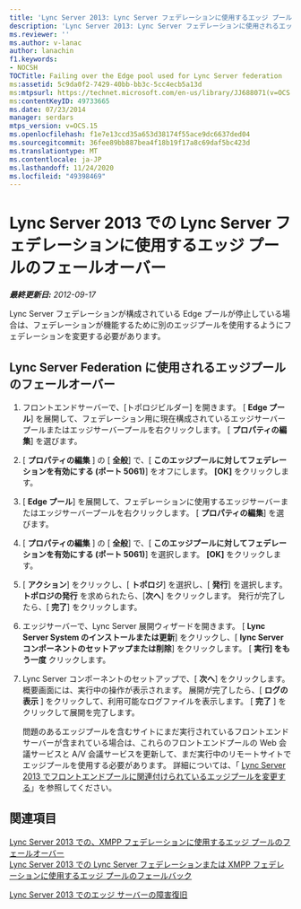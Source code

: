 ```yaml
---
title: 'Lync Server 2013: Lync Server フェデレーションに使用するエッジ プールのフェールオーバー'
description: 'Lync Server 2013: Lync Server フェデレーションに使用されるエッジプールをフェールオーバーします。'
ms.reviewer: ''
ms.author: v-lanac
author: lanachin
f1.keywords:
- NOCSH
TOCTitle: Failing over the Edge pool used for Lync Server federation
ms:assetid: 5c9da0f2-7429-40bb-bb3c-5cc4ecb5a13d
ms:mtpsurl: https://technet.microsoft.com/en-us/library/JJ688071(v=OCS.15)
ms:contentKeyID: 49733665
ms.date: 07/23/2014
manager: serdars
mtps_version: v=OCS.15
ms.openlocfilehash: f1e7e13ccd35a653d38174f55ace9dc6637ded04
ms.sourcegitcommit: 36fee89bb887bea4f18b19f17a8c69daf5bc423d
ms.translationtype: MT
ms.contentlocale: ja-JP
ms.lasthandoff: 11/24/2020
ms.locfileid: "49398469"
---
```

# <a name="failing-over-the-edge-pool-used-for-lync-server-federation-in-lync-server-2013"></a>Lync Server 2013 での Lync Server フェデレーションに使用するエッジ プールのフェールオーバー

<div data-xmlns="http://www.w3.org/1999/xhtml">

<div class="topic" data-xmlns="http://www.w3.org/1999/xhtml" data-msxsl="urn:schemas-microsoft-com:xslt" data-cs="https://msdn.microsoft.com/">

<div data-asp="https://msdn2.microsoft.com/asp">



</div>

<div id="mainSection">

<div id="mainBody">

<span> </span>

_**最終更新日:** 2012-09-17_

Lync Server フェデレーションが構成されている Edge プールが停止している場合は、フェデレーションが機能するために別のエッジプールを使用するようにフェデレーションを変更する必要があります。

<div>

## <a name="failing-over-the-edge-pool-used-for-lync-server-federation"></a>Lync Server Federation に使用されるエッジプールのフェールオーバー

1.  フロントエンドサーバーで、[トポロジビルダー] を開きます。 [ **Edge プール**] を展開して、フェデレーション用に現在構成されているエッジサーバープールまたはエッジサーバープールを右クリックします。 [ **プロパティの編集**] を選びます。

2.  [ **プロパティの編集** ] の [ **全般**] で、[ **このエッジプールに対してフェデレーションを有効にする (ポート 5061)**] をオフにします。 **[OK]** をクリックします。

3.  [ **Edge プール**] を展開して、フェデレーションに使用するエッジサーバーまたはエッジサーバープールを右クリックします。 [ **プロパティの編集**] を選びます。

4.  [ **プロパティの編集** ] の [ **全般**] で、[ **このエッジプールに対してフェデレーションを有効にする (ポート 5061)**] を選択します。 **[OK]** をクリックします。

5.  [ **アクション**] をクリックし、[ **トポロジ**] を選択し、[ **発行**] を選択します。 **トポロジの発行** を求められたら、[**次へ**] をクリックします。 発行が完了したら、[ **完了**] をクリックします。

6.  エッジサーバーで、Lync Server 展開ウィザードを開きます。 [ **Lync Server System のインストールまたは更新**] をクリックし、[ **lync Server コンポーネントのセットアップまたは削除**] をクリックします。 [ **実行] をもう一度** クリックします。

7.  Lync Server コンポーネントのセットアップで、[ **次へ**] をクリックします。 概要画面には、実行中の操作が表示されます。 展開が完了したら、[ **ログの表示** ] をクリックして、利用可能なログファイルを表示します。 [ **完了** ] をクリックして展開を完了します。
    
    問題のあるエッジプールを含むサイトにまだ実行されているフロントエンドサーバーが含まれている場合は、これらのフロントエンドプールの Web 会議サービスと A/V 会議サービスを更新して、まだ実行中のリモートサイトでエッジプールを使用する必要があります。 詳細については、「 [Lync Server 2013 でフロントエンドプールに関連付けられているエッジプールを変更する](lync-server-2013-changing-the-edge-pool-associated-with-a-front-end-pool.md)」を参照してください。

</div>

<div>

## <a name="see-also"></a>関連項目


[Lync Server 2013 での、XMPP フェデレーションに使用するエッジ プールのフェールオーバー](lync-server-2013-failing-over-the-edge-pool-used-for-xmpp-federation.md)  
[Lync Server 2013 での Lync Server フェデレーションまたは XMPP フェデレーションに使用するエッジ プールのフェールバック](lync-server-2013-failing-back-the-edge-pool-used-for-lync-server-federation-or-xmpp-federation.md)  


[Lync Server 2013 でのエッジ サーバーの障害復旧](lync-server-2013-edge-server-disaster-recovery.md)  
  

</div>

</div>

<span> </span>

</div>

</div>

</div>

